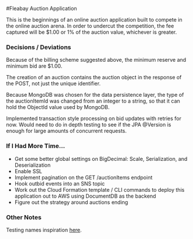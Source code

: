 #Fleabay Auction Application

This is the beginnings of an online auction application built to compete in the online auction arena.  In order to undercut the competition, the fee captured will be $1.00 or 1% of the auction value, whichever is greater.

### Decisions / Deviations

Because of the billing scheme suggested above, the minimum reserve and minimum bid are $1.00.

The creation of an auction contains the auction object in the response of the POST, not just the unique identifier.

Because MongoDB was chosen for the data persistence layer, the type of the auctionItemId was changed from an integer to a string, so that it can hold the ObjectId value used by MongoDB.

Implemented transaction style processing on bid updates with retries for now.  Would need to do in depth testing to see if the JPA @Version is enough for large amounts of concurrent requests.

### If I Had More Time...
- Get some better global settings on BigDecimal: Scale, Serialization, and Deserialization
- Enable SSL
- Implement pagination on the GET /auctionItems endpoint
- Hook outbid events into an SNS topic
- Work out the Cloud Formation template / CLI commands to deploy this application out to AWS using DocumentDB as the backend
- Figure out the strategy around auctions ending

### Other Notes

Testing names inspiration [here](https://www.youtube.com/watch?v=4UtlH6jkBXw). 